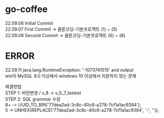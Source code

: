 # go-coffee
  
22.09.06 Initial Commit  
22.09.07 First  Commit -> 클론코딩-기본프로젝트 (1) ~ (5)  
22.09.08 Second Commit -> 클론코딩-기본프로젝트 (6) ~ (8)  



# ERROR  
  
22.09.11 java.lang.RuntimeException: '-1073741515' and output  
wix이 MySQL 8.0 이상에서 windows 10 이상에서 지원하지 않는 문제  

해결방법  
STEP 1: 버전변경 / v_8 -> v_5_7_lastest  
STEP 2: SQL grammar 수정  
8+ -> UUID_TO_BIN('77dea2ad-3c8c-40c6-a278-7cf1a1ac9384');  
5  -> UNHEX(REPLACE('77dea2ad-3c8c-40c6-a278-7cf1a1ac9384', '-', ''));  
